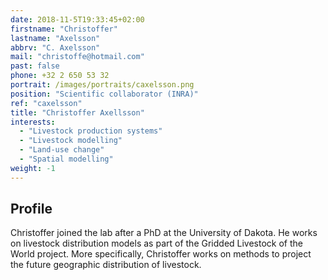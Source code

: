 ```yaml
---
date: 2018-11-5T19:33:45+02:00
firstname: "Christoffer"
lastname: "Axelsson"
abbrv: "C. Axelsson"
mail: "christoffe@hotmail.com"
past: false
phone: +32 2 650 53 32
portrait: /images/portraits/caxelsson.png
position: "Scientific collaborator (INRA)"
ref: "caxelsson"
title: "Christoffer Axellsson"
interests:
  - "Livestock production systems"
  - "Livestock modelling"
  - "Land-use change"
  - "Spatial modelling"
weight: -1
---
```


## Profile

Christoffer joined the lab after a PhD at the University of Dakota. He works on livestock distribution models as part of the Gridded Livestock of 
the World project. More specifically, Christoffer works on methods to project the future geographic distribution of livestock.

